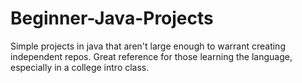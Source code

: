 Beginner-Java-Projects
======================

Simple projects in java that aren't large enough to warrant creating independent repos. Great reference for those learning the language, especially in a college intro class.
